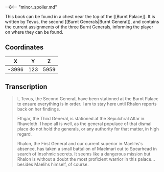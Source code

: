  

--8<-- "minor_spoiler.md"

This book can be found in a chest near the top of the [[Burnt Palace]]. It is written by Tevus, the second [[Burnt Generals|Burnt General]], and contains the current assignments of the three Burnt Generals, informing the player on where they can be found.

## Coordinates
| **X** | **Y** | **Z** |
| :---: | :---: | :---: |
| -3996 |  123  | 5959  |

## Transcription
> I, Tevus, the Second General, have been stationed at the Burnt Palace to ensure everything is in order. I am to stay here until Rhalon reports back on her findings.
>
> Ethgar, the Third General, is stationed at the Sepulchral Altar in Rhaveloth. I hope all is well, as the general populace of that dismal place do not hold the generals, or any authority for that matter, in high regard.
>
> Rhalon, the First General and our current superior in Maelihs's absence, has taken a small battalion of Maelmari out to Spearhead in search of Insohmic secrets. It seems like a dangerous mission but Rhalon is without a doubt the most proficient warrior in this palace... besides Maelihs himself, of course.

